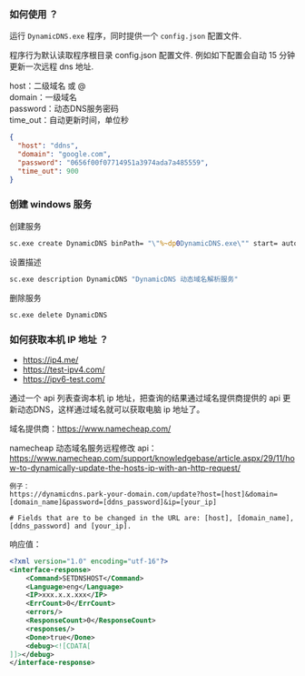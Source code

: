 ### 如何使用 ？
运行 `DynamicDNS.exe` 程序，同时提供一个 `config.json` 配置文件.

程序行为默认读取程序根目录 config.json 配置文件.
例如如下配置会自动 15 分钟更新一次远程 dns 地址.

host：二级域名 或 @  
domain：一级域名  
password：动态DNS服务密码  
time_out：自动更新时间，单位秒
```json
{
  "host": "ddns",
  "domain": "google.com",
  "password": "0656f00f07714951a3974ada7a485559",
  "time_out": 900
}
```

### 创建 windows 服务
创建服务
```bat
sc.exe create DynamicDNS binPath= "\"%~dp0DynamicDNS.exe\"" start= auto DisplayName= "DynamicDNS"
```
设置描述
```bat
sc.exe description DynamicDNS "DynamicDNS 动态域名解析服务"
```
删除服务
```
sc.exe delete DynamicDNS
```

### 如何获取本机 IP 地址 ？

* https://ip4.me/
* https://test-ipv4.com/
* https://ipv6-test.com/

通过一个 api 列表查询本机 ip 地址，把查询的结果通过域名提供商提供的 api 更新动态DNS，这样通过域名就可以获取电脑 ip 地址了。

域名提供商：https://www.namecheap.com/

namecheap 动态域名服务远程修改 api：
https://www.namecheap.com/support/knowledgebase/article.aspx/29/11/how-to-dynamically-update-the-hosts-ip-with-an-http-request/

```
例子：
https://dynamicdns.park-your-domain.com/update?host=[host]&domain=[domain_name]&password=[ddns_password]&ip=[your_ip]

# Fields that are to be changed in the URL are: [host], [domain_name], [ddns_password] and [your_ip].
```

响应值：
```xml
<?xml version="1.0" encoding="utf-16"?>
<interface-response>
    <Command>SETDNSHOST</Command>
    <Language>eng</Language>
    <IP>xxx.x.x.xxx</IP>
    <ErrCount>0</ErrCount>
    <errors/>
    <ResponseCount>0</ResponseCount>
    <responses/>
    <Done>true</Done>
    <debug><![CDATA[
]]></debug>
</interface-response>
```